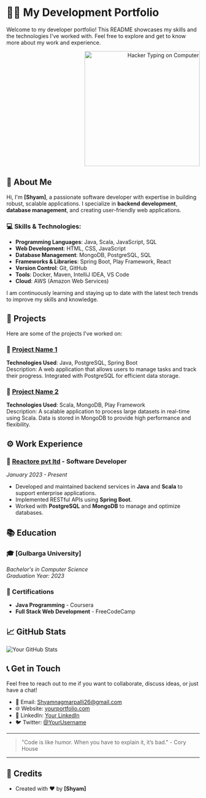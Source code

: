 # 👨‍💻 My Development Portfolio

Welcome to my developer portfolio! This README showcases my skills and the technologies I've worked with. Feel free to explore and get to know more about my work and experience.

<div align="right">
  <img src="https://example.com/hacker-typing.jpg" alt="Hacker Typing on Computer" width="300" />
</div>

## 📌 About Me

Hi, I'm **[Shyam]**, a passionate software developer with expertise in building robust, scalable applications. I specialize in **backend development**, **database management**, and creating user-friendly web applications.

### 💻 Skills & Technologies:
- **Programming Languages**: Java, Scala, JavaScript, SQL
- **Web Development**: HTML, CSS, JavaScript
- **Database Management**: MongoDB, PostgreSQL, SQL
- **Frameworks & Libraries**: Spring Boot, Play Framework, React
- **Version Control**: Git, GitHub
- **Tools**: Docker, Maven, IntelliJ IDEA, VS Code
- **Cloud**: AWS (Amazon Web Services)

I am continuously learning and staying up to date with the latest tech trends to improve my skills and knowledge.

## 🔧 Projects

Here are some of the projects I've worked on:

### 📂 [Project Name 1](https://github.com/yourusername/project1)
**Technologies Used**: Java, PostgreSQL, Spring Boot  
Description: A web application that allows users to manage tasks and track their progress. Integrated with PostgreSQL for efficient data storage.

### 📂 [Project Name 2](https://github.com/yourusername/project2)
**Technologies Used**: Scala, MongoDB, Play Framework  
Description: A scalable application to process large datasets in real-time using Scala. Data is stored in MongoDB to provide high performance and flexibility.


## ⚙️ Work Experience

### 🏢 [Reactore pvt ltd](https://companywebsite.com) - Software Developer
*January 2023 - Present*
- Developed and maintained backend services in **Java** and **Scala** to support enterprise applications.
- Implemented RESTful APIs using **Spring Boot**.
- Worked with **PostgreSQL** and **MongoDB** to manage and optimize databases.


## 📚 Education

### 🎓 [Gulbarga University]
*Bachelor's in Computer Science*  
*Graduation Year: 2023*

### 🏅 Certifications
- **Java Programming** - Coursera
- **Full Stack Web Development** - FreeCodeCamp

## 📈 GitHub Stats

![Your GitHub Stats](https://github-readme-stats.vercel.app/api?username=yourusername&show_icons=true&count_private=true&hide=prs)

## 📞 Get in Touch

Feel free to reach out to me if you want to collaborate, discuss ideas, or just have a chat!

- 📧 Email: [Shyamnagmarpalli26@gmail.com](mailto:your.email@example.com)
- 🌐 Website: [yourportfolio.com](https://yourportfolio.com)
- 💼 LinkedIn: [Your LinkedIn](https://linkedin.com/in/yourusername)
- 🐦 Twitter: [@YourUsername](https://twitter.com/yourusername)

---

> "Code is like humor. When you have to explain it, it’s bad." - Cory House

---

## 🎨 Credits
- Created with ❤️ by **[Shyam]**
